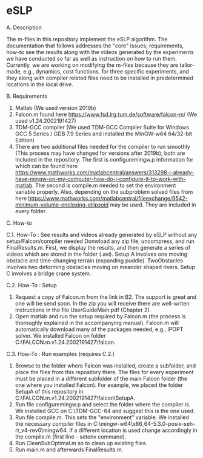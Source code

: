 # eSLP

A. Description

The m-files in this repository implement the eSLP algorithm. The documentation that follows addresses the "core" issues; requirements, how-to see the results along with the videos generated by the experiments we have conducted so far as well as instruction on how to run them. Currently, we are working on modifying the m-files because they are tailor-made, e.g., dynamics, cost functions, for three specific experiments, and they along with compiler related files need to be installed in predetermined locations in the local drive. 

B. Requirements

1. Matlab (We used version 2019b)
2. Falcon.m found here https://www.fsd.lrg.tum.de/software/falcon-m/ (We used v1.24.2002191427)
3. TDM-GCC compiler (We used TDM-GCC Compiler Suite for Windows GCC 5 Series / GDB 7.9 Series and installed the MinGW-w64 64/32-bit Edition)
4. There are two additional files needed for the compiler to run smoothly (This process may have changed for versions after 2019b); both are included in the repository. The first is configuremingw.p information for which can be found here https://www.mathworks.com/matlabcentral/answers/313298-i-already-have-mingw-on-my-computer-how-do-i-configure-it-to-work-with-matlab. The second is compile.m needed to set the environment variable properly. Also, depending on the subproblem solved files from here https://www.mathworks.com/matlabcentral/fileexchange/9542-minimum-volume-enclosing-ellipsoid may be used. They are included in every folder.

C. How-to

C.1. How-To : See results and videos already generated by eSLP without any setup/Falcon/compiler needed
Donwload any zip file, uncompress, and run FinalResults.m. First, we display the results, and then generate a series of videos which are stored in the folder (.avi). Setup A involves one moving obstacle and time-changing terrain (expanding puddle). TwoObstacles involves two deforming obstacles moving on meander shaped rivers. Setup C involves a bridge crane system.

C.2. How-To : Setup
1. Request a copy of Falcon.m from the link in B2. The support is great and one will be send soon. In the zip you will receive there are well-writen instructions in the file UserGuideMain.pdf (Chapter 2).
2. Open matlab and run the setup required by Falcon.m (the process is thoroughly explained in the accompanying manual). Falcon.m will automatically download many of the packages needed, e.g., IPOPT solver. We installed Falcon on folder C:\FALCON.m.v1.24.2002191427\falcon.

C.3. How-To : Run examples (requires C.2.)
1. Browse to the folder where Falcon was installed, create a subfolder, and place the files from this repository there. The files for every experiment must be placed in a different subfolder of the main Falcon folder (the one where you installed Falcon). For example, we placed the folder SetupA of this repository in C:\FALCON.m.v1.24.2002191427\falcon\SetupA.
2. Run file configuremingw.p and select the folder where the compiler is. We installed GCC on C:\TDM-GCC-64 and suggest this is the one used.
3. Run file compile.m. This sets the "environment" variable. We installed the necessary compiler files in C:\mingw-w64\x86_64-5.3.0-posix-seh-rt_v4-rev0\mingw64. If a different location is used change accordingly in the compile.m (first line - setenv command).
4. Run CleanSubOptimal.m so to clean up existing files.
5. Run main.m and afterwards FinalResults.m.
